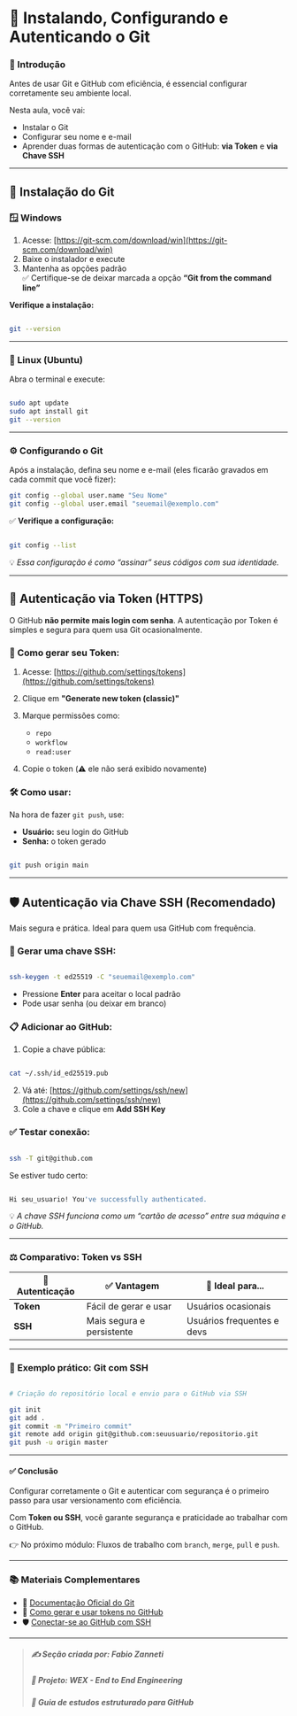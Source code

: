 # 🔧 Instalando, Configurando e Autenticando o Git

### 🧭 Introdução

Antes de usar Git e GitHub com eficiência, é essencial configurar corretamente seu ambiente local.

Nesta aula, você vai:

- Instalar o Git
- Configurar seu nome e e-mail
- Aprender duas formas de autenticação com o GitHub: **via Token** e **via Chave SSH**

---

## 💾 Instalação do Git

### 🪟 Windows

1. Acesse: [https://git-scm.com/download/win](https://git-scm.com/download/win)  
2. Baixe o instalador e execute
3. Mantenha as opções padrão  
✅ Certifique-se de deixar marcada a opção **“Git from the command line”**

**Verifique a instalação:**

```bash

git --version

```

---

### 🐧 Linux (Ubuntu)

Abra o terminal e execute:

```bash

sudo apt update
sudo apt install git
git --version

```

---

### ⚙️ Configurando o Git

Após a instalação, defina seu nome e e-mail (eles ficarão gravados em cada commit que você fizer):

```bash
git config --global user.name "Seu Nome"
git config --global user.email "seuemail@exemplo.com"
```

✅ **Verifique a configuração:**

```bash

git config --list

```

💡 *Essa configuração é como “assinar” seus códigos com sua identidade.*

---

## 🔐 Autenticação via Token (HTTPS)

O GitHub **não permite mais login com senha**.
A autenticação por Token é simples e segura para quem usa Git ocasionalmente.

### 👣 Como gerar seu Token:

1. Acesse: [https://github.com/settings/tokens](https://github.com/settings/tokens)
2. Clique em **"Generate new token (classic)"**
3. Marque permissões como:

   * `repo`
   * `workflow`
   * `read:user`
4. Copie o token (⚠️ ele não será exibido novamente)

### 🛠️ Como usar:

Na hora de fazer `git push`, use:

* **Usuário:** seu login do GitHub
* **Senha:** o token gerado

```bash

git push origin main

```

---

## 🛡️ Autenticação via Chave SSH (Recomendado)

Mais segura e prática. Ideal para quem usa GitHub com frequência.

### 🔐 Gerar uma chave SSH:

```bash

ssh-keygen -t ed25519 -C "seuemail@exemplo.com"

```

* Pressione **Enter** para aceitar o local padrão
* Pode usar senha (ou deixar em branco)

### 📋 Adicionar ao GitHub:

1. Copie a chave pública:

```bash

cat ~/.ssh/id_ed25519.pub

```

2. Vá até: [https://github.com/settings/ssh/new](https://github.com/settings/ssh/new)
3. Cole a chave e clique em **Add SSH Key**

### ✅ Testar conexão:

```bash

ssh -T git@github.com

```

Se estiver tudo certo:

```bash

Hi seu_usuario! You've successfully authenticated.

```

💡 *A chave SSH funciona como um “cartão de acesso” entre sua máquina e o GitHub.*

---

### ⚖️ Comparativo: Token vs SSH

| 🔐 Autenticação | ✅ Vantagem                | 👤 Ideal para...           |
| --------------- | ------------------------- | -------------------------- |
| **Token**       | Fácil de gerar e usar     | Usuários ocasionais        |
| **SSH**         | Mais segura e persistente | Usuários frequentes e devs |

---

### 🚀 Exemplo prático: Git com SSH

```bash

# Criação do repositório local e envio para o GitHub via SSH

git init
git add .
git commit -m "Primeiro commit"
git remote add origin git@github.com:seuusuario/repositorio.git
git push -u origin master

```

---

#### ✅ Conclusão

Configurar corretamente o Git e autenticar com segurança é o primeiro passo para usar versionamento com eficiência.

Com **Token ou SSH**, você garante segurança e praticidade ao trabalhar com o GitHub.

👉 No próximo módulo: Fluxos de trabalho com `branch`, `merge`, `pull` e `push`.

---

### 📚 Materiais Complementares

* 📘 [Documentação Oficial do Git](https://git-scm.com/doc)
* 🔐 [Como gerar e usar tokens no GitHub](https://docs.github.com/pt/authentication/keeping-your-account-and-data-secure/managing-your-personal-access-tokens)
* 🛡️ [Conectar-se ao GitHub com SSH](https://docs.github.com/pt/authentication/connecting-to-github-with-ssh)

---

> ##### ✍️ **Seção criada por:** *Fabio Zanneti*
> ##### 🎯 Projeto: **WEX - End to End Engineering**
> ##### 📁 *Guia de estudos estruturado para GitHub*